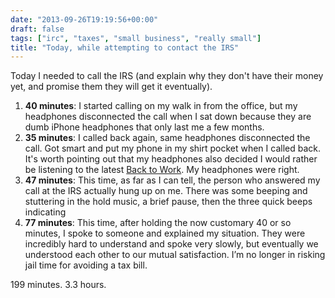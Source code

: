 ```yaml
---
date: "2013-09-26T19:19:56+00:00"
draft: false
tags: ["irc", "taxes", "small business", "really small"]
title: "Today, while attempting to contact the IRS"
---
```

Today I needed to call the IRS (and explain why they don't have their money yet, and promise them they will get it eventually).

1. **40 minutes**: I started calling on my walk in from the office, but my headphones disconnected the call when I sat down because they are dumb iPhone headphones that only last me a few months.
2. **35 minutes**: I called back again, same headphones disconnected the call. Got smart and put my phone in my shirt pocket when I called back. It's worth pointing out that my headphones also decided I would rather be listening to the latest [Back to Work](http://5by5.tv/b2w/138). My headphones were right.
3. **47 minutes**: This time, as far as I can tell, the person who answered my call at the IRS actually hung up on me. There was some beeping and stuttering in the hold music, a brief pause, then the three quick beeps indicating   
4. **77 minutes**: This time, after holding the now customary 40 or so minutes, I spoke to someone and explained my situation. They were incredibly hard to understand and spoke very slowly, but eventually we understood each other to our mutual satisfaction. I’m no longer in risking jail time for avoiding a tax bill.

199 minutes. 3.3 hours.